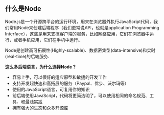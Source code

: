 ## 什么是Node

Node.js是一个开源跨平台的运行环境，用来在浏览器外执行JavaScript代码，我们常用Node来创建后端程序（我们更常说API，也就是application Programming Interface），这些是用来支撑客户端的服务，比如网络应用，它们在浏览器中运行，或者手机应用，它们在手机中运行。

Node是创建高可拓展性(Highly-scalable)、数据密集型(data-intensive)和实时(real-time)的后端服务.

**这么多后端语言，为什么选择Node？**

- 容易上手，可以很好的适应原型和敏捷的开发工作
- 支持开发超快速和高拓展的服务（Paypal、优步、沃尔玛等）
- 使用的JavaScript语言，可复用你的知识
- 前后端使用JavaScript，代码将更简洁明了，可以使用相同的命名规范、工具、和最贱实践
- 拥有强大的生态和众多开源库